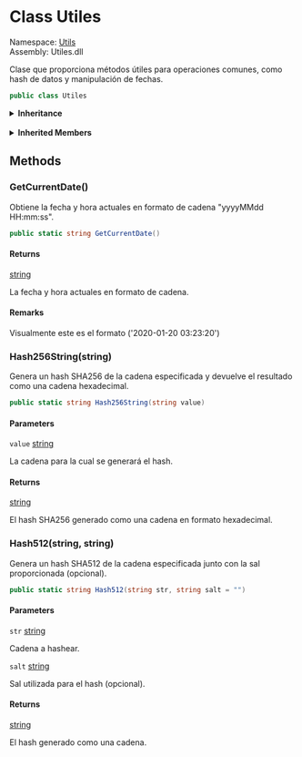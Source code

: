 # <a id="Utils_Utiles"></a> Class Utiles

Namespace: [Utils](Utils.md)  
Assembly: Utiles.dll  

Clase que proporciona métodos útiles para operaciones comunes, como hash de datos y manipulación de fechas.

```csharp
public class Utiles
```

<Details>
<Summary><strong>Inheritance</strong></Summary>

[object](https://learn.microsoft.com/dotnet/api/system.object) ← 
[Utiles](Utils.Utiles.md)

</Details><br>

<Details>
<Summary><strong>Inherited Members</strong></Summary>

[object.ToString\(\)](https://learn.microsoft.com/dotnet/api/system.object.tostring), 
[object.Equals\(object\)](https://learn.microsoft.com/dotnet/api/system.object.equals\#system\-object\-equals\(system\-object\)), 
[object.Equals\(object, object\)](https://learn.microsoft.com/dotnet/api/system.object.equals\#system\-object\-equals\(system\-object\-system\-object\)), 
[object.ReferenceEquals\(object, object\)](https://learn.microsoft.com/dotnet/api/system.object.referenceequals), 
[object.GetHashCode\(\)](https://learn.microsoft.com/dotnet/api/system.object.gethashcode), 
[object.GetType\(\)](https://learn.microsoft.com/dotnet/api/system.object.gettype), 
[object.MemberwiseClone\(\)](https://learn.microsoft.com/dotnet/api/system.object.memberwiseclone)

</Details>

## Methods

### <a id="Utils_Utiles_GetCurrentDate"></a> GetCurrentDate\(\)

Obtiene la fecha y hora actuales en formato de cadena "yyyyMMdd HH:mm:ss".

```csharp
public static string GetCurrentDate()
```

#### Returns

 [string](https://learn.microsoft.com/dotnet/api/system.string)

La fecha y hora actuales en formato de cadena.

#### Remarks

Visualmente este es el formato ('2020-01-20 03:23:20')

### <a id="Utils_Utiles_Hash256String_System_String_"></a> Hash256String\(string\)

Genera un hash SHA256 de la cadena especificada y devuelve el resultado como una cadena hexadecimal.

```csharp
public static string Hash256String(string value)
```

#### Parameters

`value` [string](https://learn.microsoft.com/dotnet/api/system.string)

La cadena para la cual se generará el hash.

#### Returns

 [string](https://learn.microsoft.com/dotnet/api/system.string)

El hash SHA256 generado como una cadena en formato hexadecimal.

### <a id="Utils_Utiles_Hash512_System_String_System_String_"></a> Hash512\(string, string\)

Genera un hash SHA512 de la cadena especificada junto con la sal proporcionada (opcional).

```csharp
public static string Hash512(string str, string salt = "")
```

#### Parameters

`str` [string](https://learn.microsoft.com/dotnet/api/system.string)

Cadena a hashear.

`salt` [string](https://learn.microsoft.com/dotnet/api/system.string)

Sal utilizada para el hash (opcional).

#### Returns

 [string](https://learn.microsoft.com/dotnet/api/system.string)

El hash generado como una cadena.

